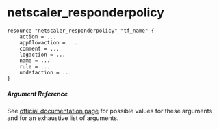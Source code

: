 # netscaler_responderpolicy

```
resource "netscaler_responderpolicy" "tf_name" {
    action = ...
    appflowaction = ...
    comment = ...
    logaction = ...
    name = ...
    rule = ...
    undefaction = ...
}
```

##### Argument Reference

See [official documentation page](https://developer-docs.citrix.com/projects/netscaler-nitro-api/en/11.0/configuration/responder/responderpolicy/responderpolicy/) for possible values for these arguments and for an exhaustive list of arguments.

